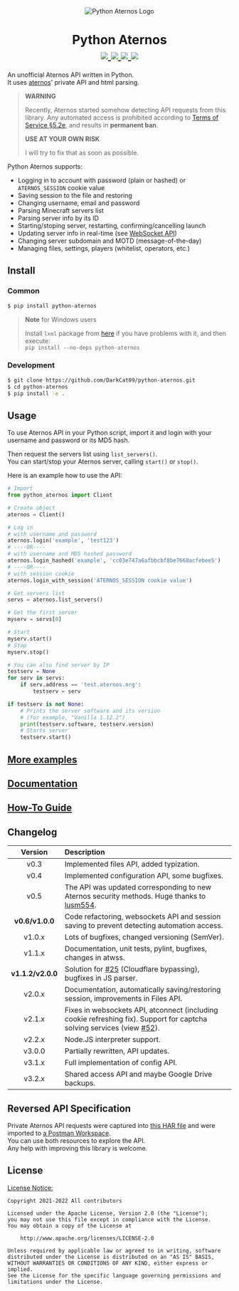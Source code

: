 <div align="center">
    <img src="https://i.ibb.co/3RXcXJ1/aternos-400.png" alt="Python Aternos Logo">
    <h1>
        Python Aternos
        <div>
            <a href="https://pypi.org/project/python-aternos/">
                <img src="https://img.shields.io/pypi/v/python-aternos">
            </a>
            <a href="https://www.apache.org/licenses/LICENSE-2.0.html">
                <img src="https://img.shields.io/pypi/l/python-aternos">
            </a>
            <a href="https://github.com/DarkCat09/python-aternos/commits">
                <img src="https://img.shields.io/github/last-commit/DarkCat09/python-aternos">
            </a>
            <a href="https://github.com/DarkCat09/python-aternos/issues">
                <img src="https://img.shields.io/github/issues/DarkCat09/python-aternos">
            </a>
        </div>
    </h1>
</div>

An unofficial Aternos API written in Python.  
It uses [aternos](https://aternos.org/)' private API and html parsing.

> **WARNING**
>
> Recently, Aternos started somehow detecting
> API requests from this library.
> Any automated access is prohibited according
> to [Terms of Service §5.2e](https://aternos.gmbh/en/aternos/terms#:~:text=Automatically%20accessing%20our%20website%20or%20automating%20actions%20on%20our%20website.),
> and results in **permanent ban**.
>
> **USE AT YOUR OWN RISK**
>
> I will try to fix that as soon as possible.

Python Aternos supports:

 - Logging in to account with password (plain or hashed) or `ATERNOS_SESSION` cookie value
 - Saving session to the file and restoring
 - Changing username, email and password
 - Parsing Minecraft servers list
 - Parsing server info by its ID
 - Starting/stoping server, restarting, confirming/cancelling launch
 - Updating server info in real-time (see [WebSocket API](https://aternos.dc09.ru/howto/websocket))
 - Changing server subdomain and MOTD (message-of-the-day)
 - Managing files, settings, players (whitelist, operators, etc.)

## Install

### Common
```bash
$ pip install python-aternos
```
> **Note** for Windows users
>
> Install `lxml` package from [here](https://www.lfd.uci.edu/~gohlke/pythonlibs/#lxml)
> if you have problems with it, and then execute:  
> `pip install --no-deps python-aternos`

### Development
```bash
$ git clone https://github.com/DarkCat09/python-aternos.git
$ cd python-aternos
$ pip install -e .
```

## Usage
To use Aternos API in your Python script, import it
and login with your username and password or its MD5 hash.

Then request the servers list using `list_servers()`.  
You can start/stop your Aternos server, calling `start()` or `stop()`.

Here is an example how to use the API:
```python
# Import
from python_aternos import Client

# Create object
aternos = Client()

# Log in
# with username and password
aternos.login('example', 'test123')
# ----OR----
# with username and MD5 hashed password
aternos.login_hashed('example', 'cc03e747a6afbbcbf8be7668acfebee5')
# ----OR----
# with session cookie
aternos.login_with_session('ATERNOS_SESSION cookie value')

# Get servers list
servs = aternos.list_servers()

# Get the first server
myserv = servs[0]

# Start
myserv.start()
# Stop
myserv.stop()

# You can also find server by IP
testserv = None
for serv in servs:
    if serv.address == 'test.aternos.org':
        testserv = serv

if testserv is not None:
    # Prints the server software and its version
    # (for example, "Vanilla 1.12.2")
    print(testserv.software, testserv.version)
    # Starts server
    testserv.start()
```

## [More examples](https://github.com/DarkCat09/python-aternos/tree/main/examples)

## [Documentation](https://aternos.dc09.ru)

## [How-To Guide](https://aternos.dc09.ru/howto/auth)

## Changelog
|Version|Description |
|:-----:|:-----------|
|v0.3|Implemented files API, added typization.|
|v0.4|Implemented configuration API, some bugfixes.|
|v0.5|The API was updated corresponding to new Aternos security methods. Huge thanks to [lusm554](https://github.com/lusm554).|
|**v0.6/v1.0.0**|Code refactoring, websockets API and session saving to prevent detecting automation access.|
|v1.0.x|Lots of bugfixes, changed versioning (SemVer).|
|v1.1.x|Documentation, unit tests, pylint, bugfixes, changes in atwss.|
|**v1.1.2/v2.0.0**|Solution for [#25](https://github.com/DarkCat09/python-aternos/issues/25) (Cloudflare bypassing), bugfixes in JS parser.|
|v2.0.x|Documentation, automatically saving/restoring session, improvements in Files API.|
|v2.1.x|Fixes in websockets API, atconnect (including cookie refreshing fix). Support for captcha solving services (view [#52](https://github.com/DarkCat09/python-aternos/issues/52)).|
|v2.2.x|Node.JS interpreter support.|
|v3.0.0|Partially rewritten, API updates.|
|v3.1.x|Full implementation of config API.|
|v3.2.x|Shared access API and maybe Google Drive backups.|

## Reversed API Specification
Private Aternos API requests were captured into
[this HAR file](https://github.com/DarkCat09/python-aternos/blob/main/aternos.har)
and were imported to
[a Postman Workspace](https://www.postman.com/darkcat09/workspace/aternos-api).  
You can use both resources to explore the API.  
Any help with improving this library is welcome.

## License
[License Notice:](https://github.com/DarkCat09/python-aternos/blob/main/NOTICE)
```
Copyright 2021-2022 All contributors

Licensed under the Apache License, Version 2.0 (the "License");
you may not use this file except in compliance with the License.
You may obtain a copy of the License at

    http://www.apache.org/licenses/LICENSE-2.0

Unless required by applicable law or agreed to in writing, software
distributed under the License is distributed on an "AS IS" BASIS,
WITHOUT WARRANTIES OR CONDITIONS OF ANY KIND, either express or implied.
See the License for the specific language governing permissions and
limitations under the License.
```
